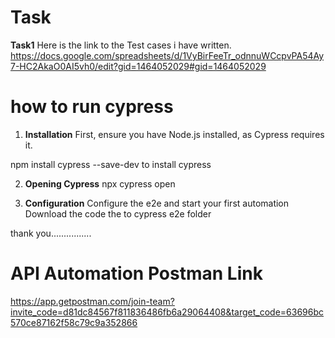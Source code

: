 # Task
**Task1**
 Here is the link to the Test cases i have written.
https://docs.google.com/spreadsheets/d/1VyBirFeeTr_odnnuWCcpvPA54Ay7-HC2AkaO0AI5vh0/edit?gid=1464052029#gid=1464052029


# how to run cypress
1. ****Installation****
First, ensure you have Node.js installed, as Cypress requires it.

npm install cypress --save-dev  to install cypress

2. ****Opening Cypress****
   npx cypress open

3. ****Configuration****
   Configure the e2e and start your first automation
   Download the code the to cypress e2e folder

thank you................


# API Automation Postman Link
https://app.getpostman.com/join-team?invite_code=d81dc84567f811836486fb6a29064408&target_code=63696bc570ce87162f58c79c9a352866
